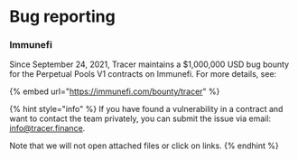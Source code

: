 # Bug reporting

### Immunefi

Since September 24, 2021, Tracer maintains a $1,000,000 USD bug bounty for the Perpetual Pools V1 contracts on Immunefi. For more details, see:

{% embed url="https://immunefi.com/bounty/tracer" %}

{% hint style="info" %}
If you have found a vulnerability in a contract and want to contact the team privately, you can submit the issue via email: info@tracer.finance.&#x20;

Note that we will not open attached files or click on links.&#x20;
{% endhint %}
